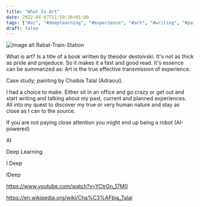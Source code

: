 ```yaml
---
title: "What Is Art"
date: 2022-04-07T11:59:26+01:00
tags: ["#ai", "#deeplearning", "#experience", "#art", "#writing", "#painting"]
draft: false 
---
```


![image alt Rabat-Train-Station](/images/the_door_to_demnate.jpg)

What is art? Is a title of a book written by theodor destoivski. It's not as thick as pride and prejeduce. So it makes it a fast and good read. It's essence can be summarized as: Art is the true effective transmission of experience.

Case study; painting by Chaibia Talal (Adraoui).

I had a choice to make. Either sit in an office and go crazy or get out and start writing and talking about my past, current and planned experiences. All into my quest to discover my true  or very human nature and stay as close as I can to the source.

If you are not paying close attention you might end up being a robot (AI-powered)

AI 

Deep Learning

I Deep 

IDeep

https://www.youtube.com/watch?v=YCtrGn_17M0

https://en.wikipedia.org/wiki/Cha%C3%AFbia_Talal
